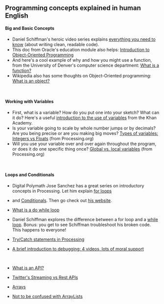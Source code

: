## Programming concepts explained in human English

#### Big and Basic Concepts

* Daniel Schiffman's heroic video series explains [everything you need to know](https://www.youtube.com/watch?v=XCu7JSkgl04&list=PLRqwX-V7Uu6ajGB2OI3hl5DZsD1Fw1WzR) (about writing clean, readable code). 
* This doc from Oracle's education module also helps: [Introduction to Object-Oriented Programming](https://docs.oracle.com/javase/tutorial/java/concepts/index.html) 
* And here's a cool example of why and how you might use a function, from the University of Denver's computer science department: [What is a function?](http://www.cs.du.edu/~malbow/COMP1671/Notes/ProcessingNotes3.pdf)
* Wikipedia also has some thoughts on Object-Oriented programming: [What is an object?](https://en.wikipedia.org/wiki/Object_(computer_science))
<br>

#### Working with Variables

* First, what is a variable? How do you put one into your sketch? What can it do? Here's a useful [introduction to the use of variables](https://www.khanacademy.org/computing/computer-programming/programming/variables/p/intro-to-variables) from the Khan Academy.
* Is your variable going to scale by whole number jumps or by decimals? Are you being precise or are you making big moves? [Types of variables: Integers vs Floats](https://processing.org/examples/integersfloats.html) (from Processing.org)
* Will you use your variable over and over again throughout the program, or does it do one specific thing once? [Global vs. local variables](https://processing.org/examples/variablescope.html) (from Processing.org)
<br>

#### Loops and Conditionals

* Digital Polymath Jose Sanchez has a great series on introductory concepts in Processing. Let him explain [for loops](https://www.youtube.com/watch?v=5ebYmgIoWI8)
* and [Conditionals](https://www.youtube.com/watch?v=JS_A5miayLk). Then go check out [his website](http://plethora-project.com/).
* [What is a do while loop](https://en.wikipedia.org/wiki/Do_while_loop)
* Daniel Schiffman explores the difference between a for loop and a [while loop](https://www.youtube.com/watch?v=RtAPBvz6k0Y). Bonus: you get to see Schiffman troubleshoot his broken code. This happens to everyone! 
* [Try/Catch statements in Processing](https://processing.org/reference/try.html)


* [A brief introduction to debugging: 4 videos, lots of moral support](https://vimeo.com/itpred/videos/search:debugging/sort:date)
<br>

* [What is an API?](http://schoolofdata.org/2013/11/18/web-apis-for-non-programmers/)
* [Twitter's Streaming vs Rest APIs](https://dev.twitter.com/rest/public)


* [Arrays](https://processing.org/tutorials/arrays/)
* [Not to be confused with ArrayLists](https://processing.org/reference/ArrayList.html)

